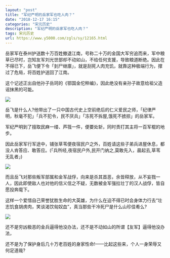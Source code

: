 ```yaml
---
layout: "post"
title: "军纪严明的岳家军也吃人肉？"
date: "2018-12-17 16:15"
categories: "宋元历史"
description: "军纪严明的岳家军也吃人肉？"
tags: 宋元历史
url: https://www.y5000.com/zgls/sy/12165.html
---
```






岳家军在泰州护送数十万百姓撤退江南，号称二十万的金国大军穷追而来，军中粮草已尽时，岂知友军刘光世部却不动如山，不给任何支援，导致粮道断绝。因此在不得已下，岳飞便下令「刲尸继廪」，就是刮死人肉充饥，就靠这种极端行为，撑过了危局，将百姓护送回了江南。

这个记述正出自他孙子岳珂的《鄂国金佗稡编》，因此绝没有亲孙子故意给祖父造谣抹黑的可能。

![](https://img.y5000.com/uploads/allimg/170204/1013462441-0.jpg)

岳飞是什么人?他带出了一只中国古代史上空前绝后的仁义爱民之师，「纪律严明，秋毫不犯」「兵不犯令，民不厌兵」「冻死不拆屋,饿死不掳掠」的岳家军。

军纪严明到了擅取民麻一缕、芦筏一件，便要处斩，同时责打其主将一百军棍的地步。

因此岳家军行军途中，铺张草苇便夜宿民户之外，百姓请这些子弟兵进屋休息，都没人肯答应、敢答应。(「兵所经,夜宿民户外,民开门纳之,莫敢先入，晨起去,草苇无乱者」)

![](https://img.y5000.com/uploads/allimg/170204/10134A0V-1.jpg)

而且岳飞对那些叛军部属和金军战俘，向来是杀其首恶，余皆释放，从不妄戮一人，因此即使敌人也对他的信义信之不疑，无数被金军强拉壮丁的汉人战俘，皆自愿投奔麾下。

这样一个爱惜自己荣誉犹胜生命的大英雄，为什么在迫不得已时会身体力行去“壮志饥食胡虏肉，笑谈渴饮匈奴血”，真当那些干冷死尸是什么山珍佳肴么?

![](https://img.y5000.com/uploads/allimg/170204/10134BV8-2.jpg)

还不是穷凶极恶的金兵逼得他没办法，还不是不动如山的所谓【友军】逼得他没办法，

还不是为了保护身后几十万老百姓的身家性命!——比起这些来，个人一身荣辱又何足道哉?
